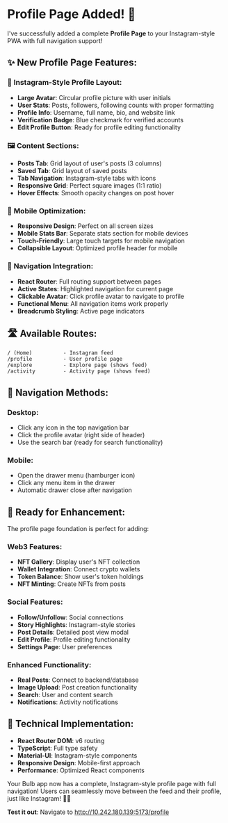 # Profile Page Added! 🎉

I've successfully added a complete **Profile Page** to your Instagram-style PWA with full navigation support!

## ✨ **New Profile Page Features:**

### 📱 **Instagram-Style Profile Layout:**
- **Large Avatar**: Circular profile picture with user initials
- **User Stats**: Posts, followers, following counts with proper formatting
- **Profile Info**: Username, full name, bio, and website link
- **Verification Badge**: Blue checkmark for verified accounts
- **Edit Profile Button**: Ready for profile editing functionality

### 🖼️ **Content Sections:**
- **Posts Tab**: Grid layout of user's posts (3 columns)
- **Saved Tab**: Grid layout of saved posts
- **Tab Navigation**: Instagram-style tabs with icons
- **Responsive Grid**: Perfect square images (1:1 ratio)
- **Hover Effects**: Smooth opacity changes on post hover

### 📱 **Mobile Optimization:**
- **Responsive Design**: Perfect on all screen sizes
- **Mobile Stats Bar**: Separate stats section for mobile devices
- **Touch-Friendly**: Large touch targets for mobile navigation
- **Collapsible Layout**: Optimized profile header for mobile

### 🧭 **Navigation Integration:**
- **React Router**: Full routing support between pages
- **Active States**: Highlighted navigation for current page
- **Clickable Avatar**: Click profile avatar to navigate to profile
- **Functional Menu**: All navigation items work properly
- **Breadcrumb Styling**: Active page indicators

## 🛣️ **Available Routes:**

```
/ (Home)          - Instagram feed
/profile          - User profile page  
/explore          - Explore page (shows feed)
/activity         - Activity page (shows feed)
```

## 🎯 **Navigation Methods:**

### **Desktop:**
- Click any icon in the top navigation bar
- Click the profile avatar (right side of header)
- Use the search bar (ready for search functionality)

### **Mobile:**
- Open the drawer menu (hamburger icon)
- Click any menu item in the drawer
- Automatic drawer close after navigation

## 🔮 **Ready for Enhancement:**

The profile page foundation is perfect for adding:

### **Web3 Features:**
- **NFT Gallery**: Display user's NFT collection
- **Wallet Integration**: Connect crypto wallets
- **Token Balance**: Show user's token holdings
- **NFT Minting**: Create NFTs from posts

### **Social Features:**
- **Follow/Unfollow**: Social connections
- **Story Highlights**: Instagram-style stories
- **Post Details**: Detailed post view modal
- **Edit Profile**: Profile editing functionality
- **Settings Page**: User preferences

### **Enhanced Functionality:**
- **Real Posts**: Connect to backend/database
- **Image Upload**: Post creation functionality
- **Search**: User and content search
- **Notifications**: Activity notifications

## 🚀 **Technical Implementation:**

- **React Router DOM**: v6 routing
- **TypeScript**: Full type safety
- **Material-UI**: Instagram-style components
- **Responsive Design**: Mobile-first approach
- **Performance**: Optimized React components

Your Bulb app now has a complete, Instagram-style profile page with full navigation! Users can seamlessly move between the feed and their profile, just like Instagram! 📱✨

**Test it out**: Navigate to http://10.242.180.139:5173/profile
